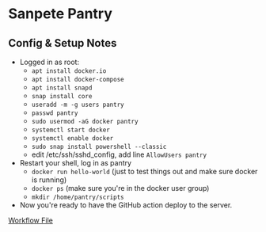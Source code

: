 # Sanpete Pantry

## Config & Setup Notes
- Logged in as root:
    - `apt install docker.io`
    - `apt install docker-compose`
    - `apt install snapd`
    - `snap install core`
    - `useradd -m -g users pantry`
    - `passwd pantry`
    - `sudo usermod -aG docker pantry`
    - `systemctl start docker`
    - `systemctl enable docker`
    - `sudo snap install powershell --classic`
    - edit /etc/ssh/sshd_config, add line `AllowUsers pantry`
- Restart your shell, log in as pantry
    - `docker run hello-world` (just to test things out and make sure docker is running)
    - `docker ps` (make sure you're in the docker user group)
    - `mkdir /home/pantry/scripts`
- Now you're ready to have the GitHub action deploy to the server.

[Workflow File](.github/workflows/main.yml)
